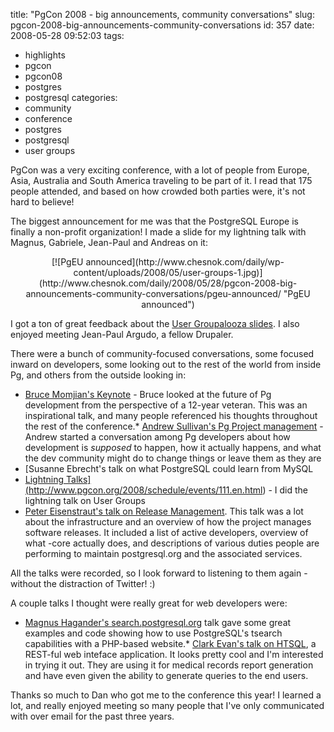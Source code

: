 title: "PgCon 2008 - big announcements, community conversations"
slug: pgcon-2008-big-announcements-community-conversations
id: 357
date: 2008-05-28 09:52:03
tags: 
- highlights
- pgcon
- pgcon08
- postgres
- postgresql
categories: 
- community
- conference
- postgres
- postgresql
- user groups

PgCon was a very exciting conference, with a lot of people from Europe, Asia, Australia and South America traveling to be part of it. I read that 175 people attended, and based on how crowded both parties were, it's not hard to believe!

The biggest announcement for me was that the PostgreSQL Europe is finally a non-profit organization! I made a slide for my lightning talk with Magnus, Gabriele, Jean-Paul and Andreas on it: 

<center>[![PgEU announced](http://www.chesnok.com/daily/wp-content/uploads/2008/05/user-groups-1.jpg)](http://www.chesnok.com/daily/2008/05/28/pgcon-2008-big-announcements-community-conversations/pgeu-announced/ "PgEU announced")</center>

I got a ton of great feedback about the [User Groupalooza slides](http://www.chesnok.com/daily/2008/05/22/pgcon-lightning-talk-user-groupalooza/). I also enjoyed meeting Jean-Paul Argudo, a fellow Drupaler. 

There were a bunch of community-focused conversations, some focused inward on developers, some looking out to the rest of the world from inside Pg, and others from the outside looking in: 

*   [Bruce Momjian's Keynote](http://www.pgcon.org/2008/schedule/events/98.en.html) - Bruce looked at the future of Pg development from the perspective of a 12-year veteran. This was an inspirational talk, and many people referenced his thoughts throughout the rest of the conference.*   [Andrew Sullivan's Pg Project management](http://www.pgcon.org/2008/schedule/events/85.en.html) - Andrew started a conversation among Pg developers about how development is *supposed* to happen, how it actually happens, and what the dev community might do to change things or leave them as they are
*   [Susanne Ebrecht's talk on what PostgreSQL could learn from MySQL
*   <a href="http://www.pgcon.org/2008/schedule/events/60.en.html">Lightning Talks](http://www.pgcon.org/2008/schedule/events/111.en.html) - I did the lightning talk on User Groups
*   [Peter Eisenstraut's talk on Release Management](http://www.pgcon.org/2008/schedule/events/64.en.html). This talk was a lot about the infrastructure and an overview of how the project manages software releases.  It included a list of active developers, overview of what -core actually does, and descriptions of various duties people are performing to maintain postgresql.org and the associated services.

All the talks were recorded, so I look forward to listening to them again - without the distraction of Twitter! :)

A couple talks I thought were really great for web developers were: 

*   [Magnus Hagander's search.postgresql.org](http://www.pgcon.org/2008/schedule/events/75.en.html) talk gave some great examples and code showing how to use PostgreSQL's tsearch capabilities with a PHP-based website.*   [Clark Evan's talk on HTSQL](http://www.pgcon.org/2008/schedule/events/95.en.html), a REST-ful web inteface application. It looks pretty cool and I'm interested in trying it out.  They are using it for medical records report generation and have even given the ability to generate queries to the end users.

Thanks so much to Dan who got me to the conference this year!  I learned a lot, and really enjoyed meeting so many people that I've only communicated with over email for the past three years.

